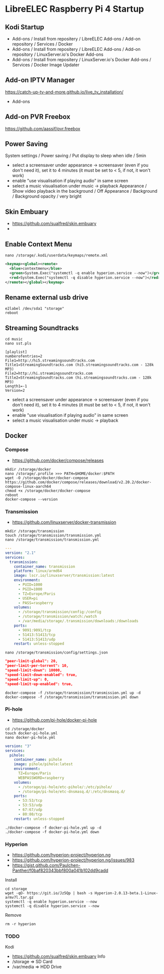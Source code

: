 # LibreELEC Raspberry Pi 4 Startup 

## Kodi Startup

- Add-ons / Install from repositery / LibreELEC Add-ons / Add-on repository / Services / Docker
- Add-ons / Install from repositery / LibreELEC Add-ons / Add-on repository / LinuxServer.io's Docker Add-ons
- Add-ons / Install from repositery / LinuxServer.io's Docker Add-ons / Services / Docker Image Updater

## Add-on IPTV Manager
https://catch-up-tv-and-more.github.io/live_tv_installation/
- Add-ons 

## Add-on PVR Freebox
https://github.com/aassif/pvr.freebox

## Power Saving
System settings / Power saving / Put display to sleep when idle / 5min

- select a screensaver under appearance -> screensaver (even if you don't need it), set it to 4 minutes (it must be set to < 5, if not, it won't work)
- enable "use visualisation if playing audio" in same screen
- select a music visualisation under music -> playback
Appearance / Show video playback in the background / Off
Appearance / Background / Background opacity / very bright

## Skin Embuary
- https://github.com/sualfred/skin.embuary
-

## Enable Context Menu
```
nano /storage/.kodi/userdata/keymaps/remote.xml
```
```xml
<keymap><global><remote>
  <blue>contextmenu</blue>
  <green>System.Exec("systemctl -q enable hyperion.service --now")</green>
  <red>System.Exec("systemctl -q disable hyperion.service --now")</red>
</remote></global></keymap>
```

## Rename external usb drive
```
e2label /dev/sda1 "storage"
reboot
```

## Streaming Soundtracks
```
cd music
nano sst.pls
```
```
[playlist]
numberofentries=2
File1=http://hi5.streamingsoundtracks.com
Title1=StreamingSoundtracks.com (hi5.streamingsoundtracks.com - 128k MP3)
File2=http://hi.streamingsoundtracks.com
Title2=StreamingSoundtracks.com (hi.streamingsoundtracks.com - 128k MP3)
Length1=-1
Version=2
```

- select a screensaver under appearance -> screensaver (even if you don't need it), set it to 4 minutes (it must be set to < 5, if not, it won't work)
- enable "use visualisation if playing audio" in same screen
- select a music visualisation under music -> playback


## Docker
### Compose
- https://github.com/docker/compose/releases
```
mkdir /storage/docker
nano /storage/.profile >>> PATH=$HOME/docker:$PATH
wget -O /storage/docker/docker-compose https://github.com/docker/compose/releases/download/v2.20.2/docker-compose-linux-aarch64
chmod +x /storage/docker/docker-compose
reboot
docker-compose --version
```

### Transmission
- https://github.com/linuxserver/docker-transmission
```
mkdir /storage/transmission
touch /storage/transmission/transmission.yml
nano /storage/transmission/transmission.yml
```
```yaml
---
version: "2.1"
services:
  transmission:
    container_name: transmission
    platform: linux/armd64
    image: lscr.io/linuxserver/transmission:latest
    environment:
      - PUID=1000
      - PGID=1000
      - TZ=Europe/Paris
      - USER=pi
      - PASS=raspberry
    volumes:
      - /storage/transmission/config:/config
      - /storage/transmission/watch:/watch
      - /var/media/storage/.transmission/downloads:/downloads
    ports:
      - 9091:9091/tcp
      - 51413:51413/tcp
      - 51413:51413/udp
    restart: unless-stopped
```
```
nano /storage/transmission/config/settings.json
```
```json
"peer-limit-global": 20,
"peer-limit-per-torrent": 10,
"speed-limit-down": 10000,
"speed-limit-down-enabled": true,
"speed-limit-up": 0,
"speed-limit-up-enabled": true,
```
```
docker-compose -f /storage/transmission/transmission.yml up -d
docker-compose -f /storage/transmission/transmission.yml down
```

### Pi-hole
- https://github.com/pi-hole/docker-pi-hole

```
cd /storage/docker
touch docker-pi-hole.yml
nano docker-pi-hole.yml
```
```yaml
version: "3"
services:
  pihole:
    container_name: pihole
    image: pihole/pihole:latest
    environment:
      TZ=Europe/Paris
      WEBPASSWORD=raspberry
    volumes:
      - /storage/pi-hole/etc-pihole/:/etc/pihole/
      - /storage/pi-hole/etc-dnsmasq.d/:/etc/dnsmasq.d/
    ports:
      - 53:53/tcp
      - 53:53/udp
      - 67:67/udp
      - 80:80/tcp
    restart: unless-stopped
```
```
./docker-compose -f docker-pi-hole.yml up -d
./docker-compose -f docker-pi-hole.yml down
```

### Hyperion
- https://github.com/hyperion-project/hyperion.ng
- https://github.com/hyperion-project/hyperion.ng/issues/983
- https://gist.github.com/Paulchen-Panther/f0baf820343bbf800a041b102dd9cadd

Install
```
cd storage
wget -qO- https://git.io/Jz5Qp | bash -s Hyperion-2.0.13-beta.1-Linux-armv7l.tar.gz
systemctl -q enable hyperion.service --now
systemctl -q disable hyperion.service --now
```

Remove
```
rm -r hyperion
```

### TODO
Kodi
- https://github.com/sualfred/skin.embuary
Info
- /storage => SD Card
- /var/media => HDD Drive
